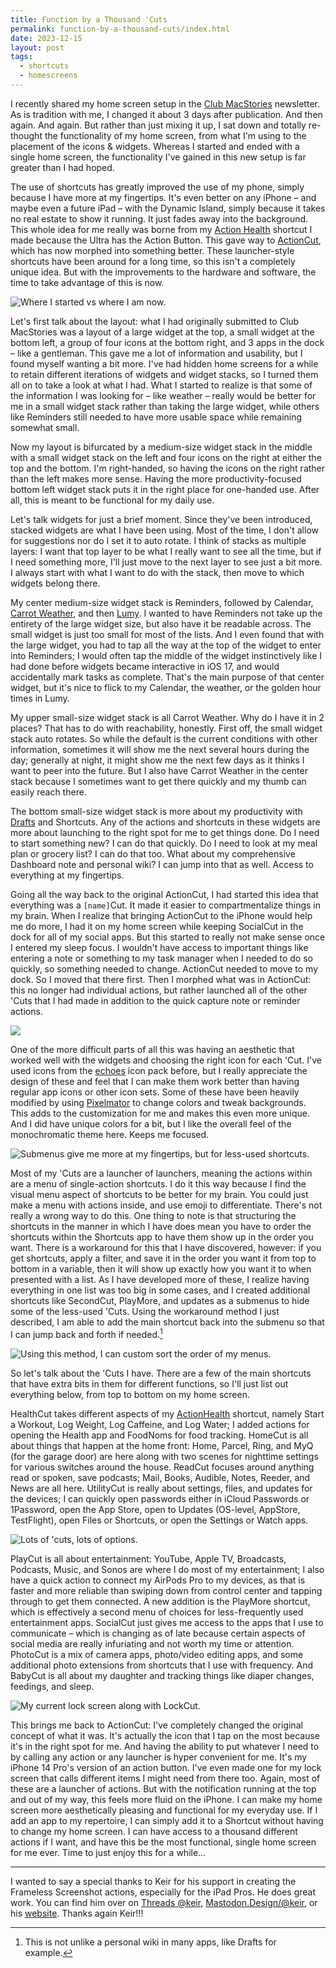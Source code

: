 ```yaml
---
title: Function by a Thousand 'Cuts
permalink: function-by-a-thousand-cuts/index.html
date: 2023-12-15
layout: post
tags: 
  - shortcuts
  - homescreens
---
```


I recently shared my home screen setup in the [Club MacStories](https://club.macstories.net/) newsletter. As is tradition with me, I changed it about 3 days after publication. And then again. And again. But rather than just mixing it up, I sat down and totally re-thought the functionality of my home screen, from what I'm using to the placement of the icons & widgets. Whereas I started and ended with a single home screen, the functionality I've gained in this new setup is far greater than I had hoped.

The use of shortcuts has greatly improved the use of my phone, simply because I have more at my fingertips. It's even better on any iPhone – and maybe even a future iPad – with the Dynamic Island, simply because it takes no real estate to show it running. It just fades away into the background. This whole idea for me really was borne from my [Action Health](https://www.macstories.net/stories/introducing-the-2023-automation-april-shortcuts-contest-winners/#best-health-shortcut) shortcut I made because the Ultra has the Action Button. This gave way to [ActionCut](https://nahumck.me/actioncut/), which has now morphed into something better. These launcher-style shortcuts have been around for a long time, so this isn't a completely unique idea. But with the improvements to the hardware and software, the time to take advantage of this is now.

![](/images/Home-Screen-Layout-Comparison-2023.png "Where I started vs where I am now.")

Let's first talk about the layout: what I had originally submitted to Club MacStories was a layout of a large widget at the top, a small widget at the bottom left, a group of four icons at the bottom right, and 3 apps in the dock – like a gentleman. This gave me a lot of information and usability, but I found myself wanting a bit more. I've had hidden home screens for a while to retain different iterations of widgets and widget stacks, so I turned them all on to take a look at what I had. What I started to realize is that some of the information I was looking for – like weather – really would be better for me in a small widget stack rather than taking the large widget, while others like Reminders still needed to have more usable space while remaining somewhat small. 

Now my layout is bifurcated by a medium-size widget stack in the middle with a small widget stack on the left and four icons on the right at either the top and the bottom. I'm right-handed, so having the icons on the right rather than the left makes more sense. Having the more productivity-focused bottom left widget stack puts it in the right place for one-handed use. After all, this is meant to be functional for my daily use. 

Let's talk widgets for just a brief moment. Since they've been introduced, stacked widgets are what I have been using. Most of the time, I don't allow for suggestions nor do I set it to auto rotate. I think of stacks as multiple layers: I want that top layer to be what I really want to see all the time, but if I need something more, I'll just move to the next layer to see just a bit more. I always start with what I want to do with the stack, then move to which widgets belong there. 

My center medium-size widget stack is Reminders, followed by Calendar, [Carrot Weather](https://apps.apple.com/us/app/carrot-weather-alerts-radar/id961390574?uo=4&at=1001l4VZ), and then [Lumy](https://apps.apple.com/us/app/lumy-sun-tracking-made-simple/id908905093?uo=4&at=1001l4VZ).   I wanted to have Reminders not take up the entirety of the large widget size, but also have it be readable across. The small widget is just too small for most of the lists. And I even found that with the large widget, you had to tap all the way at the top of the widget to enter into Reminders; I would often tap the middle of the widget instinctively like I had done before widgets became interactive in iOS 17, and would accidentally mark tasks as complete. That's the main purpose of that center widget, but it's nice to flick to my Calendar, the weather, or the golden hour times in Lumy. 

My upper small-size widget stack is all Carrot Weather. Why do I have it in 2 places? That has to do with reachability, honestly. First off, the small widget stack auto rotates. So while the default is the current conditions with other information, sometimes it will show me the next several hours during the day; generally at night, it might show me the next few days as it thinks I want to peer into the future. But I also have Carrot Weather in the center stack because I sometimes want to get there quickly and my thumb can easily reach there. 

The bottom small-size widget stack is more about my productivity with [Drafts](https://apps.apple.com/us/app/drafts/id1236254471?uo=4&at=1001l4VZ) and Shortcuts. Any of the actions and shortcuts in these widgets are more about launching to the right spot for me to get things done. Do I need to start something new? I can do that quickly. Do I need to look at my meal plan or grocery list? I can do that too. What about my comprehensive Dashboard note and personal wiki? I can jump into that as well. Access to everything at my fingertips. 

Going all the way back to the original ActionCut, I had started this idea that everything was a `[name]`Cut. It made it easier to compartmentalize things in my brain. When I realize that bringing ActionCut to the iPhone would help me do more, I had it on my home screen while keeping SocialCut in the dock for all of my social apps. But this started to really not make sense once I entered my sleep focus. I wouldn't have access to important things like entering a note or something to my task manager when I needed to do so quickly, so something needed to change. ActionCut needed to move to my dock. So I moved that there first. Then I morphed what was in ActionCut: this no longer had individual actions, but rather launched all of the other 'Cuts that I had made in addition to the quick capture note or reminder actions. 

![](/images/Function-Cuts-main.png)

One of the more difficult parts of all this was having an aesthetic that worked well with the widgets and choosing the right icon for each 'Cut. I've used icons from the [echoes](https://timeloop.gumroad.com/l/echoes) icon pack before, but I really appreciate the design of these and feel that I can make them work better than having regular app icons or other icon sets. Some of these have been heavily modified by using [Pixelmator](https://apps.apple.com/us/app/pixelmator/id924695435?uo=4&at=1001l4VZ) to change colors and tweak backgrounds. This adds to the customization for me and makes this even more unique. And I did have unique colors for a bit, but I like the overall feel of the monochromatic theme here. Keeps me focused.

![](/images/Cuts-with-Submenus.png "Submenus give me more at my fingertips, but for less-used shortcuts.")

Most of my 'Cuts are a launcher of launchers, meaning the actions within are a menu of single-action shortcuts. I do it this way because I find the visual menu aspect of shortcuts to be better for my brain. You could just make a menu with actions inside, and use emoji to differentiate. There's not really a wrong way to do this. One thing to note is that structuring the shortcuts in the manner in which I have does mean you have to order the shortcuts within the Shortcuts app to have them show up in the order you want. There is a workaround for this that I have discovered, however: if you get shortcuts, apply a filter, and save it in the order you want it from top to bottom in a variable, then it will show up exactly how you want it to when presented with a list. As I have developed more of these, I realize having everything in one list was too big in some cases, and I created additional shortcuts like SecondCut, PlayMore, and updates as a submenus to hide some of the less-used 'Cuts. Using the workaround method I just described, I am able to add the main shortcut back into the submenu so that I can jump back and forth if needed.[^wiki]

[^wiki]: This is not unlike a personal wiki in many apps, like Drafts for example.

![](/images/Shortcuts-Order-Compare.png "Using this method, I can custom sort the order of my menus.")

So let's talk about the 'Cuts I have. There are a few of the main shortcuts that have extra bits in them for different functions, so I'll just list out everything below, from top to bottom on my home screen.

HealthCut takes different aspects of my [ActionHealth](https://www.icloud.com/shortcuts/a195ff5298f14e469d1c3c79254183fe) shortcut, namely Start a Workout, Log Weight, Log Caffeine, and Log Water; I added actions for opening the Health app and FoodNoms for food tracking. HomeCut is all about things that happen at the home front: Home, Parcel, Ring, and MyQ (for the garage door) are here along with two scenes for nighttime settings for various switches around the house. ReadCut focuses around anything read or spoken, save podcasts; Mail, Books, Audible, Notes, Reeder, and News are all here. UtilityCut is really about settings, files, and updates for the devices; I can quickly open passwords either in iCloud Passwords or 1Password, open the App Store, open to Updates (OS-level, AppStore, TestFlight), open Files or Shortcuts, or open the Settings or Watch apps.

![](/images/Cuts-Actions-and-Menus.png "Lots of 'cuts, lots of options.")

PlayCut is all about entertainment: YouTube, Apple TV, Broadcasts, Podcasts, Music, and Sonos are where I do most of my entertainment; I also have a quick action to connect my AirPods Pro to my devices, as that is faster and more reliable than swiping down from control center and tapping through to get them connected. A new addition is the PlayMore shortcut, which is effectively a second menu of choices for less-frequently used entertainment apps. SocialCut just gives me access to the apps that I use to communicate – which is changing as of late because certain aspects of social media are really infuriating and not worth my time or attention. PhotoCut is a mix of camera apps, photo/video editing apps, and some additional photo extensions from shortcuts that I use with frequency. And BabyCut is all about my daughter and tracking things like diaper changes, feedings, and sleep.

![](/images/Lock-Screen-LockCut.png "My current lock screen along with LockCut.")

This brings me back to ActionCut: I've completely changed the original concept of what it was. It's actually the icon that I tap on the most because it's in the right spot for me. And having the ability to put whatever I need to by calling any action or any launcher is hyper convenient for me. It's my iPhone 14 Pro's version of an action button. I've even made one for my lock screen that calls different items I might need from there too. Again, most of these are a launcher of actions. But with the notification running at the top and out of my way, this feels more fluid on the iPhone. I can make my home screen more aesthetically pleasing and functional for my everyday use. If I add an app to my repertoire, I can simply add it to a Shortcut without having to change my home screen. I can have access to a thousand different actions if I want, and have this be the most functional, single home screen for me ever. Time to just enjoy this for a while…

---

I wanted to say a special thanks to Keir for his support in creating the Frameless Screenshot actions, especially for the iPad Pros. He does great work. You can find him over on [Threads @keir](https://www.threads.net/@keir), [Mastodon.Design/@keir](https://mastodon.design/@keir), or his [website](https://keiransell.com). Thanks again Keir!!!
